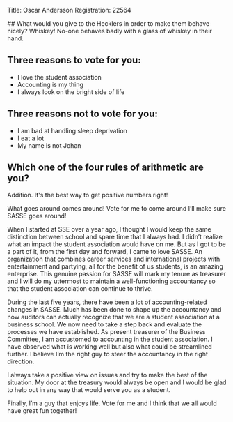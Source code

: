 Title: Oscar Andersson
Registration: 22564

<section class="well" markdown="1">
## What would you give to the Hecklers in order to make them behave nicely?
Whiskey! No-one behaves badly with a glass of whiskey in their hand.

## Three reasons to vote for you:

* I love the student association
* Accounting is my thing
* I always look on the bright side of life

## Three reasons not to vote for you:

* I am bad at handling sleep deprivation
* I eat a lot
* My name is not Johan

## Which one of the four rules of arithmetic are you?
Addition. It's the best way to get positive numbers right!
</section>

What goes around comes around! Vote for me to come around I’ll make sure SASSE goes around!

When I started at SSE over a year ago, I thought I would keep the same distinction between school  and spare time that I always had. I didn’t realize what an impact the student association would have on me. But as I got to be a part of it, from the first day and forward, I came to love SASSE. An  organization that combines career services and international projects with entertainment and  partying, all for the benefit of us students, is an amazing enterprise. This genuine passion for SASSE will mark my tenure as treasurer and I will do my uttermost to maintain a well-functioning accountancy so that the student association can continue to thrive.

During the last five years, there have been a lot of accounting-related changes in SASSE. Much has  been done to shape up the accountancy and now auditors can actually recognize that we are a student association at a business school. We now need to take a step back and evaluate the processes we have established. As present treasurer of the Business Committee, I am accustomed to accounting in the student association.  I have observed what is working well but also what could be streamlined further. I believe I’m the right guy to steer the accountancy in the right direction.

I always take a positive view on issues and try to make the best of the situation. My door at the treasury would always be open and I would be glad to help out in any way that would serve you as a student.

Finally, I’m a guy that enjoys life. Vote for me and I think that we all would have great fun together!
